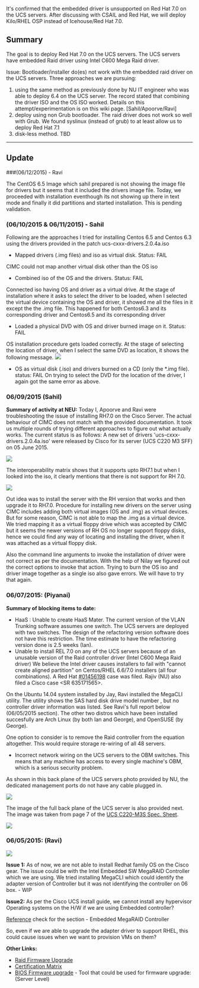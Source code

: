 It's confirmed that the embedded driver is unsupported on Red Hat 7.0 on the UCS servers. After discussing with CSAIL and Red Hat, we will deploy Kilo/RHEL OSP instead of Icehouse/Red Hat 7.0. 

## Summary
The goal is to deploy Red Hat 7.0 on the UCS servers. The UCS servers have embedded Raid driver using Intel C600 Mega Raid driver.
 
Issue: Bootloader/installer do(es) not work with the embedded raid driver on the UCS servers.
Three approaches we are pursuing: 
1. using the same method as previously done by NU IT engineer who was able to deploy 6.4 on the UCS server. The record stated that combining the driver ISO and the OS ISO worked. Details on this attempt/experimentation is on this wiki page. [Sahil/Apoorve/Ravi]
2. deploy using non Grub bootloader. The raid driver does not work so well with Grub. We found syslinux (instead of grub) to at least allow us to deploy Red Hat 7.1
3. disk-less method. TBD

************
## Update
###(06/12/2015) - Ravi

The CentOS 6.5 Image which sahil prepared is not showing the image file for drivers but it seems that it included the drivers image file. Today, we proceeded with installation eventhough its not showing up there in text mode and finally it did partitions and started installation. This is pending validation.


### (06/10/2015 & 06/11/2015) - Sahil
Following are the approaches I tried for installing Centos 6.5 and Centos 6.3 using the drivers provided in the patch ucs-cxxx-drivers.2.0.4a.iso
*  Mapped drivers (.img files) and iso as virtual disk. Status: FAIL

CIMC could not map another virtual disk other than the OS iso
* Combined iso of the OS and the drivers. Status: FAIL

Connected iso having OS and driver as a virtual drive.
At the stage of installation where it asks to select the driver to be loaded, when I selected the virtual device containing the OS and driver,
it showed me all the files in it except the the <driver>.img file.
This happened for both Centos6.3 and its corresponding driver and Centos6.5 and its corresponding driver
* Loaded a physical DVD with OS and driver burned image on it. Status: FAIL

OS installation procedure gets loaded correctly.
At the stage of selecting the location of driver, when I select the same DVD as location, it shows the following message.
![](_static/selectDvdFordriver.png)

* OS as virtual disk (.iso) and drivers burned on  a CD (only the *.img file). status: FAIL
On trying to select the DVD for the location of the driver, I again got the same error as above.

### 06/09/2015 (Sahil)
**Summary of activity at NEU:**
Today I, Apoorve and Ravi were troubleshooting the issue of installing RH7.0 on the Cisco Server. 
The actual behaviour of CIMC does not match with the provided documentation. It took us multiple rounds of trying different approaches to figure out what actually works. 
The current status is as follows:
A new set of drivers 'ucs-cxxx-drivers.2.0.4a.iso' were released by Cisco for its server (UCS C220 M3 SFF) on 05 June 2015. 

![](_static/NewDriverRelease.png)

The interoperability matrix shows that it supports upto RH7.1 but when I looked into the iso, it clearly mentions that there is not support for RH 7.0. 

![](_static/SupportInfo-newDriver.png)

Out idea was to install the server with the RH version that works and then upgrade it to RH7.0. 
Procedure for installing new drivers on the server using CIMC includes adding both virtual images (OS and <driver>.img) as virtual devices. But for some reason, CIMC is not able to map the <dirver>.img as a virtual device. We tried mapping it as a virtual floppy drive which was accepted by CIMC but it seems the newer versions of RH OS no longer support floppy disks, hence we could find any way of locating and installing the driver, when it was attached as a virtual floppy disk. 

Also the command line arguments to invoke the installation of driver were not correct as per the documentation. With the help of Nilay we figured out the correct options to invoke that action. 
Trying to burn the OS iso and driver image together as a single iso also gave errors. We will have to try that again. 

### 06/07/2015: (Piyanai)
**Summary of blocking items to date:**
* HaaS : Unable to create HaaS Mater. The current version of the VLAN Trunking software assumes one switch. The UCS servers are deployed with two switches. The design of the refactoring version software does not have this restriction. The time estimate to have the refactoring version done is 2.5 weeks (Ian). 
* Unable to install REL 7.0 on any of the UCS servers because of an unusable version of the Raid controller driver (Intel C600 Mega Raid driver)
We believe the Intel driver causes installers to fail with "cannot create aligned partition" on Centos/RHEL 6.6/7.0 installers (all four combinations). A Red Hat [#01456198](https://access.redhat.com/support/cases/#/case/01456198) case was filed. Rajiv (NU) also filed a Cisco case <SR 635171565>. 

On the Ubuntu 14.04 system installed by Jay, Ravi installed the MegaCLI utility. The utility shows the SAS hard disk drive model number <ST300MM0006>, but no controller driver information was listed. See Ravi's full report below (06/05/2015 section).  The other two distros which have been installed succesfully are Arch Linux (by both Ian and George), and OpenSUSE (by George).

One option to consider is to remove the Raid controller from the equation altogether. This would require storage re-wiring of all 48 servers. 
* Incorrect network wiring on the UCS servers to the OBM switches.  This means that any machine has access to every single machine's OBM, which is a serious security problem.

As shown in this back plane of the UCS servers photo provided by NU, the dedicated management ports do not have any cable plugged in. 

![](_static/UCSnetworkCabling.png)

The image of the full back plane of the UCS server is also provided next. The image was taken from page 7 of the [UCS C220-M3S Spec. Sheet](https://www.cisco.com/c/dam/en/us/products/collateral/servers-unified-computing/ucs-c-series-rack-servers/C220M3_SFF_SpecSheet.pdf).

![](_static/Pg7ChassisRearViewUCS_C220-M3S.png)

### 06/05/2015: (Ravi)

![](_static/RaviMegaRaidScreenShot2.png)

**Issue 1:**
As of now, we are not able to install Redhat family OS on the Cisco gear. The issue could be with the Intel Embedded SW MegaRAID Controller which we are using. We tried installing MegaCLI which could identify the adapter version of Controller but it was not identifying the controller on 06 box. - WIP


**Issue2:**
As per the Cisco UCS install guide, we cannot install any hypervisor Operating systems on the H/W if we are using Embedded controller?

[Reference](http://www.cisco.com/c/en/us/td/docs/unified_computing/ucs/c/hw/C220/install/C220.pdf) check for the section - Embedded MegaRAID Controller

So, even if we are able to upgrade the adapter driver to support RHEL, this could cause issues when we want to provision VMs on them?

**Other Links:**
* [Raid Firmware Upgrade](http://www.cisco.com/c/en/us/td/docs/unified_computing/ucs/c/hw/C220/install/C220/raid.pdf)
* [Certification Matrix](http://www.cisco.com/c/dam/en/us/td/docs/unified_computing/ucs/interoperability/matrix/m_hcl_C_rel2-03.pdf)
* [BIOS Firmware upgrade](http://www.cisco.com/c/en/us/td/docs/unified_computing/ucs/c/sw/lomug/2-0-x/b_huu_2_0_3.html) - Tool that could be used for firmware upgrade:(Server Level)

